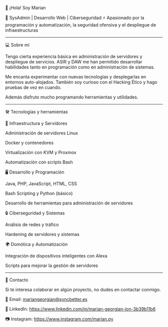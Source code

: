 
👋 ¡Hola! Soy Marian

🚀 SysAdmin | Desarrollo Web | Ciberseguridad
⚡ Apasionado por la programación y automatización, la seguridad ofensiva y el despliegue de infraestructuras


---

💻 Sobre mí

Tengo cierta experiencia básica en administración de servidores y despliegue de servicios. ASIR y DAW me han permitido desarrollar habilidades tanto en programación como en administración de sistemas.

Me encanta experimentar con nuevas tecnologías y desplegarlas en entornos auto-alojados. También soy curioso con el Hacking Ético y hago pruebas de vez en cuando.

Además disfruto mucho programando herramientas y utilidades.


---

🛠️ Tecnologías y herramientas

💾 Infraestructura y Servidores

Administración de servidores Linux

Docker y contenedores

Virtualización con KVM y Proxmox

Automatización con scripts Bash


🖥️ Desarrollo y Programación

Java, PHP, JavaScript, HTML, CSS

Bash Scripting y Python (básico)

Desarrollo de herramientas para administración de servidores


🔒 Ciberseguridad y Sistemas

Análisis de redes y tráfico

Hardening de servidores y sistemas


🌍 Domótica y Automatización

Integración de dispositivos inteligentes con Alexa

Scripts para mejorar la gestión de servidores

--- 

📡 Contacto

Si te interesa colaborar en algún proyecto, no dudes en contactar conmigo.

📧 Email: mariangeorgian@syncbetter.es

🔗 LinkedIn: https://www.linkedin.com/in/marian-georgian-ion-3b39b11b6

📷 Instagram: https://www.instagram.com/marian.py
